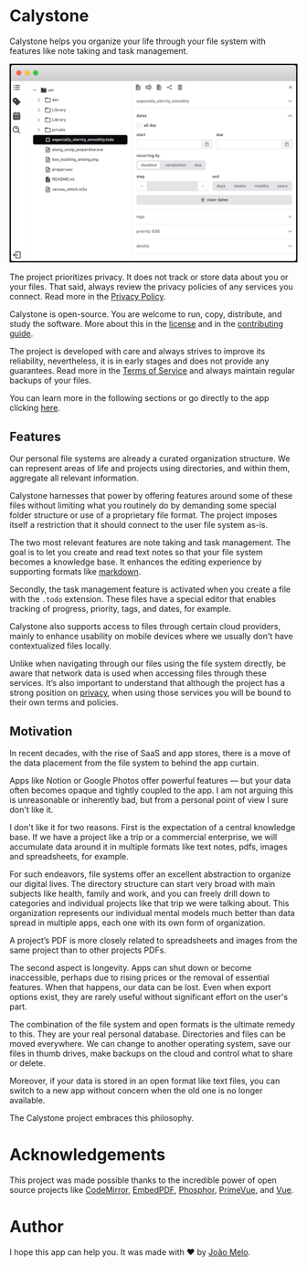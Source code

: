 # Calystone

Calystone helps you organize your life through your file system with features like note taking and task management.

![app screenshot](assets/screenshot.png)

The project prioritizes privacy. It does not track or store data about you or your files. That said, always review the privacy policies of any services you connect. Read more in the [Privacy Policy](docs/PRIVACY_POLICY.md).

Calystone is open-source. You are welcome to run, copy, distribute, and study the software. More about this in the [license](/LICENSE) and in the [contributing guide](/docs/CONTRIBUTING.md).

The project is developed with care and always strives to improve its reliability, nevertheless, it is in early stages and does not provide any guarantees. Read more in the [Terms of Service](docs/TERMS_OF_SERVICE.md) and always maintain regular backups of your files.

You can learn more in the following sections or go directly to the app clicking <a href="http://calyst.one" target="_blank">here</a>.

## Features

Our personal file systems are already a curated organization structure. We can represent areas of life and projects using directories, and within them, aggregate all relevant information.

Calystone harnesses that power by offering features around some of these files without limiting what you routinely do by demanding some special folder structure or use of a proprietary file format. The project imposes itself a restriction that it should connect to the user file system as-is.

The two most relevant features are note taking and task management. The goal is to let you create and read text notes so that your file system becomes a knowledge base. It enhances the editing experience by supporting formats like [markdown](https://en.wikipedia.org/wiki/Markdown). 

Secondly, the task management feature is activated when you create a file with the `.todo` extension. These files have a special editor that enables tracking of progress, priority, tags, and dates, for example.

Calystone also supports access to files through certain cloud providers, mainly to enhance usability on mobile devices where we usually don't have contextualized files locally. 

Unlike when navigating through our files using the file system directly, be aware that network data is used when accessing files through these services. It’s also important to understand that although the project has a strong position on [privacy](docs/PRIVACY_POLICY.md), when using those services you will be bound to their own terms and policies.

## Motivation

In recent decades, with the rise of SaaS and app stores, there is a move of the data placement from the file system to behind the app curtain.

Apps like Notion or Google Photos offer powerful features — but your data often becomes opaque and tightly coupled to the app. I am not arguing this is unreasonable or inherently bad, but from a personal point of view I sure don't like it.

I don't like it for two reasons. First is the expectation of a central knowledge base. If we have a project like a trip or a commercial enterprise, we will accumulate data around it in multiple formats like text notes, pdfs, images and spreadsheets, for example. 

For such endeavors, file systems offer an excellent abstraction to organize our digital lives. The directory structure can start very broad with main subjects like health, family and work, and you can freely drill down to categories and individual projects like that trip we were talking about. This organization represents our individual mental models much better than data spread in multiple apps, each one with its own form of organization.

A project’s PDF is more closely related to spreadsheets and images from the same project than to other projects PDFs.

The second aspect is longevity. Apps can shut down or become inaccessible, perhaps due to rising prices or the removal of essential features. When that happens, our data can be lost. Even when export options exist, they are rarely useful without significant effort on the user's part.

The combination of the file system and open formats is the ultimate remedy to this. They are your real personal database. Directories and files can be moved everywhere. We can change to another operating system, save our files in thumb drives, make backups on the cloud and control what to share or delete. 

Moreover, if your data is stored in an open format like text files, you can switch to a new app without concern when the old one is no longer available.

The Calystone project embraces this philosophy.

# Acknowledgements

This project was made possible thanks to the incredible power of open source projects like [CodeMirror](https://codemirror.net/), [EmbedPDF](https://www.embedpdf.com/), [Phosphor](https://phosphoricons.com/), [PrimeVue](https://primevue.org/), and [Vue](https://vuejs.org/).

# Author

I hope this app can help you. It was made with ❤️ by [João Melo](http://joao.melo.plus).
